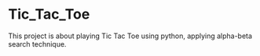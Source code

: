 # Tic_Tac_Toe
This project is about playing Tic Tac Toe using python, applying alpha-beta search technique. 
